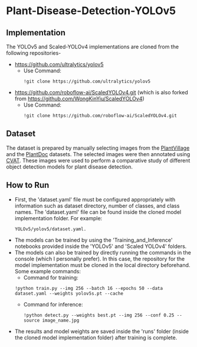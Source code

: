 # Plant-Disease-Detection-YOLOv5

## Implementation

The YOLOv5 and Scaled-YOLOv4 implementations are cloned from the following repositories-
- <https://github.com/ultralytics/yolov5>
  - Use Command:
    ```
    !git clone https://github.com/ultralytics/yolov5 
    ```
- <https://github.com/roboflow-ai/ScaledYOLOv4.git> (which is also forked from <https://github.com/WongKinYiu/ScaledYOLOv4>)
  - Use Command:
    ```
    !git clone https://github.com/roboflow-ai/ScaledYOLOv4.git
    ```

## Dataset

The dataset is prepared by manually selecting images from the [PlantVillage](https://arxiv.org/pdf/1511.08060v2) and the [PlantDoc](https://arxiv.org/abs/1911.10317) datasets. The selected images were then annotated using [CVAT](https://www.cvat.ai/). These images were used to perform a comparative study of different object detection models for plant disease detection.

## How to Run
- First, the 'dataset.yaml' file must be configured appropriately with information such as dataset directory, number of classes, and class names. The 'dataset.yaml' file can be found inside the cloned model implementation folder. For example:
  ```
  YOLOv5/yolov5/dataset.yaml.
  ```
- The models can be trained by using the 'Training_and_Inference' notebooks provided inside the 'YOLOv5' and 'Scaled YOLOv4' folders.
- The models can also be trained by directly running the commands in the console (which I personally prefer). In this case, the repository for the model implementation must be cloned in the local directory beforehand. Some example commands:
  - Command for training:
   ```
   !python train.py --img 256 --batch 16 --epochs 50 --data dataset.yaml --weights yolov5s.pt --cache
   ```
  - Command for inference:
    ```
    !python detect.py --weights best.pt --img 256 --conf 0.25 --source image_name.jpg
    ```
- The results and model weights are saved inside the 'runs' folder (inside the cloned model implementation folder) after training is complete.
